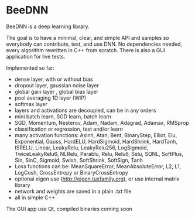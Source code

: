 # BeeDNN

BeeDNN is a deep learning library.

The goal is to have a minimal, clear, and simple API and samples so everybody can contribute, test, and use DNN.
No dependencies needed, every algorithm rewritten in C++ from scratch. There is also a GUI application for live tests.

Implemented so far:
- dense layer, with or without bias
- dropout layer, gaussian noise layer
- global gain layer , global bias layer
- pool averaging 1D layer (WIP)
- softmax layer
- layers and activations are decoupled, can be in any orders
- mini batch learn, SGD learn, batch learn
- SGD, Momentum, Nesterov, Adam, Nadam, Adagrad, Adamax, RMSprop
- classification or regression, test and/or learn
- many activation functions: Asinh, Atan, Bent, BinaryStep, Elliot, Elu, Exponential, Gauss, HardELU, HardSigmoid, HardShrink, HardTanh, ISRELU, Linear, LeakyRelu, LeakyRelu256, LogSigmoid, TwiceLeakyRelu6, NLRelu, Parablu, Relu, Relu6, Selu, SQNL, SoftPlus, Sin, SinC, Sigmoid, Swish, SoftShrink, SoftSign, Tanh
- Loss functions can be: MeanSquareError, MeanAbsoluteError, L2, L1, LogCosh, CrossEntropy or BinaryCrossEntropy
- optional eigen use (http://eigen.tuxfamily.org), or use internal matrix library
- network and weights are saved in a plain .txt file
- all in simple C++

The GUI app use Qt, compiled binaries coming soon
